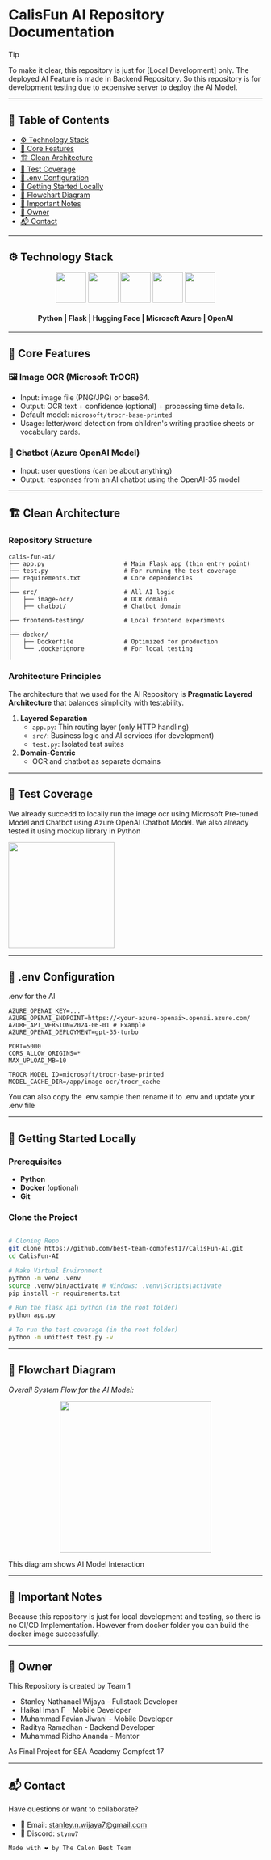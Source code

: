 # CalisFun AI Repository Documentation

> [!TIP]
> 
> To make it clear, this repository is just for [Local Development] only. The deployed AI Feature is made in Backend Repository. So this repository is for development testing due to expensive server to deploy the AI Model.

---

## 📃 Table of Contents
- [⚙️ Technology Stack](#-technology-stack)
- [🧩 Core Features](#-core-features)
- [🏗️ Clean Architecture](#-clean-architecture)
- [🧪 Test Coverage](#-test-coverage)
- [🔐 .env Configuration](#-env-configuration)
- [🧰 Getting Started Locally](#-getting-started-locally)
- [🧭 Flowchart Diagram](#-flowchart-diagram)
- [📝 Important Notes](#-important-notes)
- [👥 Owner](#-owner)
- [📬 Contact](#-contact)

---

## ⚙️ Technology Stack

<div align="center">

<kbd><img src="https://raw.githubusercontent.com/marwin1991/profile-technology-icons/refs/heads/main/icons/python.png" height="60" /></kbd>
<kbd><img src="https://raw.githubusercontent.com/marwin1991/profile-technology-icons/refs/heads/main/icons/flask.png" height="60" /></kbd>
<kbd><img src="https://huggingface.co/front/assets/huggingface_logo-noborder.svg" height="60" /></kbd>
<kbd><img src="./Images/tech/azure.png" height="60" /></kbd>
<kbd><img src="./Images/tech/openai.png" height="60" /></kbd>

</div>

<div align="center">
<h4>Python | Flask | Hugging Face | Microsoft Azure | OpenAI</h4>
</div>

---

## 🧩 Core Features

### 🖼️ Image OCR (Microsoft TrOCR)
- Input: image file (PNG/JPG) or base64.
- Output: OCR text + confidence (optional) + processing time details.
- Default model: `microsoft/trocr-base-printed`
- Usage: letter/word detection from children's writing practice sheets or vocabulary cards.

### 💬 Chatbot (Azure OpenAI Model)
- Input: user questions (can be about anything)
- Output: responses from an AI chatbot using the OpenAI-35 model

---

## 🏗️ Clean Architecture

### Repository Structure

```
calis-fun-ai/
├── app.py                      # Main Flask app (thin entry point)
├── test.py                     # For running the test coverage
├── requirements.txt            # Core dependencies
│
├── src/                        # All AI logic
│   ├── image-ocr/              # OCR domain
│   ├── chatbot/                # Chatbot domain
│
├── frontend-testing/           # Local frontend experiments
│
├── docker/
│   ├── Dockerfile              # Optimized for production
│   └── .dockerignore           # For local testing
│
```

### **Architecture Principles**

The architecture that we used for the AI Repository is **Pragmatic Layered Architecture** that balances simplicity with testability.

1. **Layered Separation**
    - `app.py`: Thin routing layer (only HTTP handling)
    - `src/`: Business logic and AI services (for development)
    - `test.py`: Isolated test suites
2. **Domain-Centric**
    - OCR and chatbot as separate domains

---

## 🧪 Test Coverage

We already succedd to locally run the image ocr using Microsoft Pre-tuned Model and Chatbot using Azure OpenAI Chatbot Model. We also already tested it using mockup library in Python


<img src="./Images/test_coverage.png" height="210"/>

---

## 🔐 .env Configuration

.env for the AI
```
AZURE_OPENAI_KEY=...
AZURE_OPENAI_ENDPOINT=https://<your-azure-openai>.openai.azure.com/
AZURE_API_VERSION=2024-06-01 # Example
AZURE_OPENAI_DEPLOYMENT=gpt-35-turbo

PORT=5000
CORS_ALLOW_ORIGINS=*
MAX_UPLOAD_MB=10

TROCR_MODEL_ID=microsoft/trocr-base-printed
MODEL_CACHE_DIR=/app/image-ocr/trocr_cache
```

You can also copy the .env.sample then rename it to .env and update your .env file

---

## 🧰 Getting Started Locally

### Prerequisites
- **Python**
- **Docker** (optional)
- **Git**

### Clone the Project
```bash

# Cloning Repo
git clone https://github.com/best-team-compfest17/CalisFun-AI.git
cd CalisFun-AI

# Make Virtual Environment
python -m venv .venv
source .venv/bin/activate # Windows: .venv\Scripts\activate
pip install -r requirements.txt

# Run the flask api python (in the root folder)
python app.py

# To run the test coverage (in the root folder)
python -m unittest test.py -v
```

---

## 🧭 Flowchart Diagram

*Overall System Flow for the AI Model:*
<p align="center">
  <img src="./Images/ai-diagram.png" width="300">
</p>

This diagram shows AI Model Interaction

---

## 📝 Important Notes

Because this repository is just for local development and testing, so there is no CI/CD Implementation. However from docker folder you can build the docker image successfully.

---

## 👥 Owner

This Repository is created by Team 1
<ul>
<li>Stanley Nathanael Wijaya - Fullstack Developer</li>
<li>Haikal Iman F - Mobile Developer</li>
<li>Muhammad Favian Jiwani - Mobile Developer</li>
<li>Raditya Ramadhan - Backend Developer</li>
<li>Muhammad Ridho Ananda - Mentor</li>
</ul>
As Final Project for SEA Academy Compfest 17

---

## 📬 Contact
Have questions or want to collaborate?

- 📧 Email: stanley.n.wijaya7@gmail.com
- 💬 Discord: `stynw7`

<code>Made with ❤️ by The Calon Best Team</code>